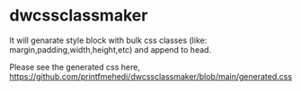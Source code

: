 # dwcssclassmaker

It will genarate style block with bulk css classes (like: margin,padding,width,height,etc) and append to head.

Please see the generated css here, https://github.com/printfmehedi/dwcssclassmaker/blob/main/generated.css
